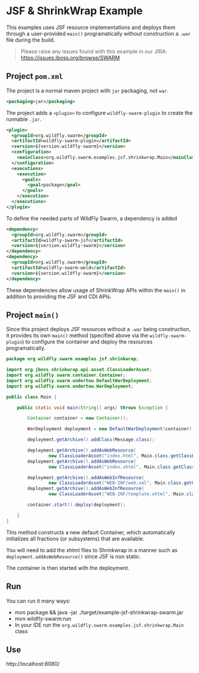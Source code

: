 # JSF & ShrinkWrap Example

This examples uses JSF resource implementations and deploys
them through a user-provided `main()` programatically without
construction a `.war` file during the build.

> Please raise any issues found with this example in our JIRA:
> https://issues.jboss.org/browse/SWARM

## Project `pom.xml`

The project is a normal maven project with `jar` packaging, not `war`.

``` xml
<packaging>jar</packaging>
```

The project adds a `<plugin>` to configure `wildfly-swarm-plugin` to
create the runnable `.jar`.

``` xml
<plugin>
  <groupId>org.wildfly.swarm</groupId>
  <artifactId>wildfly-swarm-plugin</artifactId>
  <version>${version.wildfly-swarm}</version>
  <configuration>
    <mainClass>org.wildfly.swarm.examples.jsf.shrinkwrap.Main</mainClass>
  </configuration>
  <executions>
    <execution>
      <goals>
        <goal>package</goal>
      </goals>
    </execution>
  </executions>
</plugin>
```

To define the needed parts of WildFly Swarm, a dependency is added

``` xml
<dependency>
  <groupId>org.wildfly.swarm</groupId>
  <artifactId>wildfly-swarm-jsf</artifactId>
  <version>${version.wildfly-swarm}</version>
</dependency>
<dependency>
  <groupId>org.wildfly.swarm</groupId>
  <artifactId>wildfly-swarm-weld</artifactId>
  <version>${version.wildfly-swarm}</version>
</dependency>
```

These dependencies allow usage of ShrinkWrap APIs within the `main()` in addition
to providing the JSF and CDI APIs.

## Project `main()`

Since this project deploys JSF resources without a `.war` being construction, it
provides its own `main()` method (specified above via the `wildfly-swarm-plugin`) to
configure the container and deploy the resources programatically.

``` java
package org.wildfly.swarm.examples.jsf.shrinkwrap;

import org.jboss.shrinkwrap.api.asset.ClassLoaderAsset;
import org.wildfly.swarm.container.Container;
import org.wildfly.swarm.undertow.DefaultWarDeployment;
import org.wildfly.swarm.undertow.WarDeployment;

public class Main {

    public static void main(String[] args) throws Exception {

        Container container = new Container();

        WarDeployment deployment = new DefaultWarDeployment(container);

        deployment.getArchive().addClass(Message.class);

        deployment.getArchive().addAsWebResource(
                new ClassLoaderAsset("index.html", Main.class.getClassLoader()), "index.html");
        deployment.getArchive().addAsWebResource(
                new ClassLoaderAsset("index.xhtml", Main.class.getClassLoader()), "index.xhtml");

        deployment.getArchive().addAsWebInfResource(
                new ClassLoaderAsset("WEB-INF/web.xml", Main.class.getClassLoader()), "web.xml");
        deployment.getArchive().addAsWebInfResource(
                new ClassLoaderAsset("WEB-INF/template.xhtml", Main.class.getClassLoader()), "template.xhtml");

        container.start().deploy(deployment);

    }
}
```

This method constructs a new default Container, which automatically
initializes all fractions (or subsystems) that are available.

You will need to add the xhtml files to Shrinkwrap in a manner such as `deployment.addAsWebResource()` since JSF is non static.

The container is then started with the deployment.

## Run

You can run it many ways:

* mvn package && java -jar ./target/example-jsf-shrinkwrap-swarm.jar
* mvn wildfly-swarm:run
* In your IDE run the `org.wildfly.swarm.examples.jsf.shrinkwrap.Main` class

## Use

http://localhost:8080/
